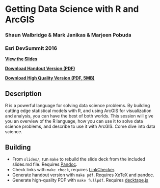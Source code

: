 Getting Data Science with R and ArcGIS
======================================

### Shaun Walbridge & Mark Janikas & Marjeen Pobuda
### Esri DevSummit 2016

**[View the Slides](https://4326.us/esri/r/)**

**[Download Handout Version (PDF)](https://4326.us/esri/r/devsummit-2016-data-science-r-arcgis-presentation-handout.pdf)**

**[Download High Quality Version (PDF, 5MB)](https://4326.us/esri/r/devsummit-2016-data-science-r-arcgis-presentation-full.pdf)**

Description
-----------

R is a powerful language for solving data science problems.
By building cutting edge statistical models with R, and
using ArcGIS for visualization and analysis, you can have the
best of both worlds. This session will give you an overview of the
R language, how you can use it to solve data science problems, and
describe to use it with ArcGIS. Come dive into data science.

Building
--------

 - From `slides/`, run `make` to rebuild the slide deck from the included slides.md file. Requires [Pandoc](http://johnmacfarlane.net/pandoc/).
 - Check links with `make check`, requires [LinkChecker](https://pypi.python.org/pypi/LinkChecker).
 - Generate handout version with `make pdf`. Requires XeTeX and pandoc.
 - Generate high-quality PDF with `make fullpdf`. Requires [decktape.js](https://github.com/astefanutti/decktape)
